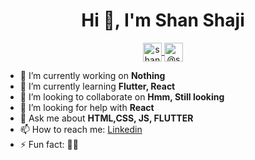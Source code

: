<h1 align="center">Hi 👋, I'm Shan Shaji</h1>
<p align="center">
<a href="https://dribbble.com/shan_shaji" target="blank">
<img align="center" src="https://cdn.jsdelivr.net/npm/simple-icons@3.0.1/icons/dribbble.svg" alt="shan shaji" height="30" width="30" />
</a>
<a href="https://medium.com/@shanshaji224" target="blank">
<img align="center" src="https://cdn.jsdelivr.net/npm/simple-icons@3.0.1/icons/medium.svg" alt="@shanshaji224" height="30" width="30" />
</a>
</p>

- 🔭 I’m currently working on **Nothing**
- 🌱 I’m currently learning **Flutter, React**
- 👯 I’m looking to collaborate on **Hmm, Still looking**
- 🤔 I’m looking for help with **React**
- 💬 Ask me about **HTML,CSS, JS, FLUTTER**
- 📫 How to reach me: [Linkedin](https://www.linkedin.com/in/shan--shaji/)
- ⚡ Fun fact: 🤷‍♂️



